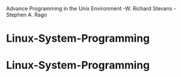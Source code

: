Advance Programming in the Unix Environment
                            -W. Richard Stevans
                            -Stephen A. Rago
# Linux-System-Programming
# Linux-System-Programming
